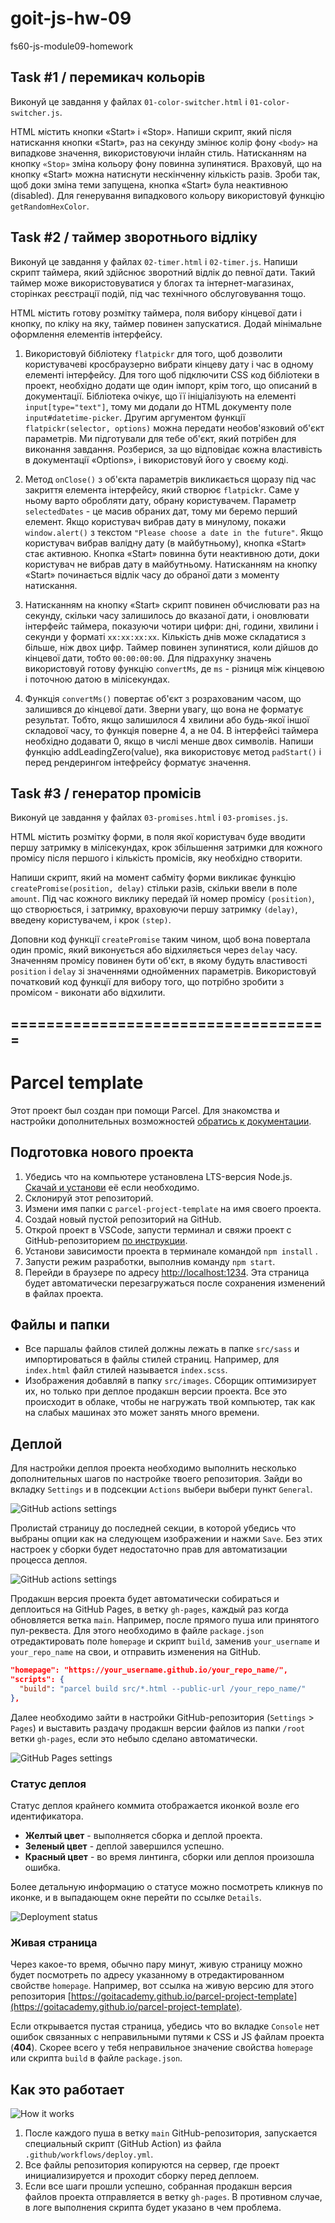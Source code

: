 # goit-js-hw-09

fs60-js-module09-homework

## Task #1 / перемикач кольорів

Виконуй це завдання у файлах `01-color-switcher.html` і `01-color-switcher.js`.

HTML містить кнопки «Start» і «Stop». Напиши скрипт, який після натискання
кнопки «Start», раз на секунду змінює колір фону `<body>` на випадкове значення,
використовуючи інлайн стиль. Натисканням на кнопку `«Stop»` зміна кольору фону
повинна зупинятися. Враховуй, що на кнопку «Start» можна натиснути нескінченну
кількість разів. Зроби так, щоб доки зміна теми запущена, кнопка «Start» була
неактивною (disabled). Для генерування випадкового кольору використовуй функцію
`getRandomHexColor`.

## Task #2 / таймер зворотнього відліку

Виконуй це завдання у файлах `02-timer.html` і `02-timer.js`. Напиши скрипт
таймера, який здійснює зворотний відлік до певної дати. Такий таймер може
використовуватися у блогах та інтернет-магазинах, сторінках реєстрації подій,
під час технічного обслуговування тощо.

HTML містить готову розмітку таймера, поля вибору кінцевої дати і кнопку, по
кліку на яку, таймер повинен запускатися. Додай мінімальне оформлення елементів
інтерфейсу.

1. Використовуй бібліотеку `flatpickr` для того, щоб дозволити користувачеві
   кросбраузерно вибрати кінцеву дату і час в одному елементі інтерфейсу. Для
   того щоб підключити CSS код бібліотеки в проект, необхідно додати ще один
   імпорт, крім того, що описаний в документації. Бібліотека очікує, що її
   ініціалізують на елементі `input[type="text"]`, тому ми додали до HTML
   документу поле `input#datetime-picker`. Другим аргументом функції
   `flatpickr(selector, options)` можна передати необов'язковий об'єкт
   параметрів. Ми підготували для тебе об'єкт, який потрібен для виконання
   завдання. Розберися, за що відповідає кожна властивість в документації
   «Options», і використовуй його у своєму коді.

2. Метод `onClose()` з об'єкта параметрів викликається щоразу під час закриття
   елемента інтерфейсу, який створює `flatpickr`. Саме у ньому варто обробляти
   дату, обрану користувачем. Параметр `selectedDates` - це масив обраних дат,
   тому ми беремо перший елемент. Якщо користувач вибрав дату в минулому, покажи
   `window.alert()` з текстом `"Please choose a date in the future"`. Якщо
   користувач вибрав валідну дату (в майбутньому), кнопка «Start» стає активною.
   Кнопка «Start» повинна бути неактивною доти, доки користувач не вибрав дату в
   майбутньому. Натисканням на кнопку «Start» починається відлік часу до обраної
   дати з моменту натискання.

3. Натисканням на кнопку «Start» скрипт повинен обчислювати раз на секунду,
   скільки часу залишилось до вказаної дати, і оновлювати інтерфейс таймера,
   показуючи чотири цифри: дні, години, хвилини і секунди у форматі
   `xx:xx:xx:xx`. Кількість днів може складатися з більше, ніж двох цифр. Таймер
   повинен зупинятися, коли дійшов до кінцевої дати, тобто `00:00:00:00`. Для
   підрахунку значень використовуй готову функцію `convertMs`, де `ms` - різниця
   між кінцевою і поточною датою в мілісекундах.

4. Функція `convertMs()` повертає об'єкт з розрахованим часом, що залишився до
   кінцевої дати. Зверни увагу, що вона не форматує результат. Тобто, якщо
   залишилося 4 хвилини або будь-якої іншої складової часу, то функція поверне
   4, а не 04. В інтерфейсі таймера необхідно додавати 0, якщо в числі менше
   двох символів. Напиши функцію addLeadingZero(value), яка використовує метод
   `padStart()` і перед рендерингом інтефрейсу форматує значення.

## Task #3 / генератор промісів

Виконуй це завдання у файлах `03-promises.html` і `03-promises.js`.

HTML містить розмітку форми, в поля якої користувач буде вводити першу затримку
в мілісекундах, крок збільшення затримки для кожного промісу після першого і
кількість промісів, яку необхідно створити.

Напиши скрипт, який на момент сабміту форми викликає функцію
`createPromise(position, delay)` стільки разів, скільки ввели в поле `amount`.
Під час кожного виклику передай їй номер промісу `(position)`, що створюється, і
затримку, враховуючи першу затримку `(delay)`, введену користувачем, і крок
`(step)`.

Доповни код функції `createPromise` таким чином, щоб вона повертала один проміс,
який виконується або відхиляється через `delay` часу. Значенням промісу повинен
бути об'єкт, в якому будуть властивості `position` і `delay` зі значеннями
однойменних параметрів. Використовуй початковий код функції для вибору того, що
потрібно зробити з промісом - виконати або відхилити.

## ====================================

# Parcel template

Этот проект был создан при помощи Parcel. Для знакомства и настройки
дополнительных возможностей [обратись к документации](https://parceljs.org/).

## Подготовка нового проекта

1. Убедись что на компьютере установлена LTS-версия Node.js.
   [Скачай и установи](https://nodejs.org/en/) её если необходимо.
2. Склонируй этот репозиторий.
3. Измени имя папки с `parcel-project-template` на имя своего проекта.
4. Создай новый пустой репозиторий на GitHub.
5. Открой проект в VSCode, запусти терминал и свяжи проект с GitHub-репозиторием
   [по инструкции](https://docs.github.com/en/get-started/getting-started-with-git/managing-remote-repositories#changing-a-remote-repositorys-url).
6. Установи зависимости проекта в терминале командой `npm install` .
7. Запусти режим разработки, выполнив команду `npm start`.
8. Перейди в браузере по адресу [http://localhost:1234](http://localhost:1234).
   Эта страница будет автоматически перезагружаться после сохранения изменений в
   файлах проекта.

## Файлы и папки

- Все паршалы файлов стилей должны лежать в папке `src/sass` и импортироваться в
  файлы стилей страниц. Например, для `index.html` файл стилей называется
  `index.scss`.
- Изображения добавляй в папку `src/images`. Сборщик оптимизирует их, но только
  при деплое продакшн версии проекта. Все это происходит в облаке, чтобы не
  нагружать твой компьютер, так как на слабых машинах это может занять много
  времени.

## Деплой

Для настройки деплоя проекта необходимо выполнить несколько дополнительных шагов
по настройке твоего репозитория. Зайди во вкладку `Settings` и в подсекции
`Actions` выбери выбери пункт `General`.

![GitHub actions settings](./assets/actions-config-step-1.png)

Пролистай страницу до последней секции, в которой убедись что выбраны опции как
на следующем изображении и нажми `Save`. Без этих настроек у сборки будет
недостаточно прав для автоматизации процесса деплоя.

![GitHub actions settings](./assets/actions-config-step-2.png)

Продакшн версия проекта будет автоматически собираться и деплоиться на GitHub
Pages, в ветку `gh-pages`, каждый раз когда обновляется ветка `main`. Например,
после прямого пуша или принятого пул-реквеста. Для этого необходимо в файле
`package.json` отредактировать поле `homepage` и скрипт `build`, заменив
`your_username` и `your_repo_name` на свои, и отправить изменения на GitHub.

```json
"homepage": "https://your_username.github.io/your_repo_name/",
"scripts": {
  "build": "parcel build src/*.html --public-url /your_repo_name/"
},
```

Далее необходимо зайти в настройки GitHub-репозитория (`Settings` > `Pages`) и
выставить раздачу продакшн версии файлов из папки `/root` ветки `gh-pages`, если
это небыло сделано автоматически.

![GitHub Pages settings](./assets/repo-settings.png)

### Статус деплоя

Статус деплоя крайнего коммита отображается иконкой возле его идентификатора.

- **Желтый цвет** - выполняется сборка и деплой проекта.
- **Зеленый цвет** - деплой завершился успешно.
- **Красный цвет** - во время линтинга, сборки или деплоя произошла ошибка.

Более детальную информацию о статусе можно посмотреть кликнув по иконке, и в
выпадающем окне перейти по ссылке `Details`.

![Deployment status](./assets/status.png)

### Живая страница

Через какое-то время, обычно пару минут, живую страницу можно будет посмотреть
по адресу указанному в отредактированном свойстве `homepage`. Например, вот
ссылка на живую версию для этого репозитория
[https://goitacademy.github.io/parcel-project-template](https://goitacademy.github.io/parcel-project-template).

Если открывается пустая страница, убедись что во вкладке `Console` нет ошибок
связанных с неправильными путями к CSS и JS файлам проекта (**404**). Скорее
всего у тебя неправильное значение свойства `homepage` или скрипта `build` в
файле `package.json`.

## Как это работает

![How it works](./assets/how-it-works.png)

1. После каждого пуша в ветку `main` GitHub-репозитория, запускается специальный
   скрипт (GitHub Action) из файла `.github/workflows/deploy.yml`.
2. Все файлы репозитория копируются на сервер, где проект инициализируется и
   проходит сборку перед деплоем.
3. Если все шаги прошли успешно, собранная продакшн версия файлов проекта
   отправляется в ветку `gh-pages`. В противном случае, в логе выполнения
   скрипта будет указано в чем проблема.
